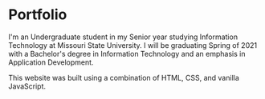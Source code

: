 # Portfolio

I'm an Undergraduate student in my Senior year studying Information Technology 
    at Missouri State University. I will be graduating Spring of 2021 with a Bachelor's 
    degree in Information Technology and an emphasis in Application Development.

This website was built using a 
    combination of HTML, CSS, and vanilla JavaScript.